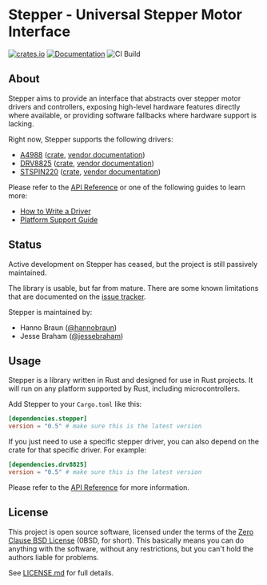 # Stepper - Universal Stepper Motor Interface

[![crates.io](https://img.shields.io/crates/v/stepper.svg)](https://crates.io/crates/stepper) [![Documentation](https://docs.rs/stepper/badge.svg)](https://docs.rs/stepper) ![CI Build](workflows/CI%20Build/badge.svg)

## About

Stepper aims to provide an interface that abstracts over stepper motor drivers and controllers, exposing high-level hardware features directly where available, or providing software fallbacks where hardware support is lacking.

Right now, Stepper supports the following drivers:

- [A4988] ([crate][a4988-crate], [vendor documentation][a4988-doc])
- [DRV8825] ([crate][drv8825-crate], [vendor documentation][drv8825-doc])
- [STSPIN220] ([crate][stspin220-crate], [vendor documentation][stspin220-doc])

[A4988]: https://www.allegromicro.com/en/products/motor-drivers/brush-dc-motor-drivers/a4988
[a4988-crate]: https://crates.io/crates/a4988
[a4988-doc]: https://www.pololu.com/file/0J450/A4988.pdf
[DRV8825]: https://www.ti.com/product/DRV8825
[drv8825-crate]: https://crates.io/crates/drv8825
[drv8825-doc]: https://www.ti.com/lit/ds/symlink/drv8825.pdf
[STSPIN220]: https://www.st.com/en/motor-drivers/stspin220.html
[stspin220-crate]: https://crates.io/crates/stspin220
[stspin220-doc]: https://www.st.com/resource/en/datasheet/stspin220.pdf


Please refer to the [API Reference](https://docs.rs/stepper) or one of the following guides to learn more:

- [How to Write a Driver](/documentation/how-to-write-a-driver.md)
- [Platform Support Guide](documentation/platform-support.md)


## Status

Active development on Stepper has ceased, but the project is still passively maintained.

The library is usable, but far from mature. There are some known limitations that are documented on the [issue tracker](https://github.com/braun-embedded/stepper/issues).

Stepper is maintained by:

- Hanno Braun ([@hannobraun])
- Jesse Braham ([@jessebraham])


## Usage

Stepper is a library written in Rust and designed for use in Rust projects. It will run on any platform supported by Rust, including microcontrollers.

Add Stepper to your `Cargo.toml` like this:

``` toml
[dependencies.stepper]
version = "0.5" # make sure this is the latest version
```

If you just need to use a specific stepper driver, you can also depend on the crate for that specific driver. For example:

``` toml
[dependencies.drv8825]
version = "0.5" # make sure this is the latest version
```

Please refer to the [API Reference] for more information.


## License

This project is open source software, licensed under the terms of the [Zero Clause BSD License] (0BSD, for short). This basically means you can do anything with the software, without any restrictions, but you can't hold the authors liable for problems.

See [LICENSE.md] for full details.


[RampMaker]: https://crates.io/crates/ramp-maker
[API Reference]: https://docs.rs/stepper
[Zero Clause BSD License]: https://opensource.org/licenses/0BSD
[LICENSE.md]: LICENSE.md

[@hannobraun]: https://github.com/hannobraun
[@jessebraham]: https://github.com/jessebraham
